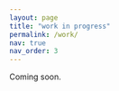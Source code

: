 ```yaml
---
layout: page
title: "work in progress"
permalink: /work/
nav: true
nav_order: 3
---
```


Coming soon.
